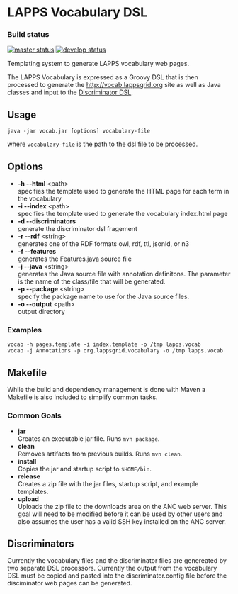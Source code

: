# LAPPS Vocabulary DSL

### Build status 
[![master status](http://grid.anc.org:9080/travis/svg/lappsgrid-incubator/vocabulary-dsl?branch=master)](https://travis-ci.org/lappsgrid-incubator/vocabulary-dsl)
[![develop status](http://grid.anc.org:9080/travis/svg/lappsgrid-incubator/vocabulary-dsl?branch=develop)](https://travis-ci.org/lappsgrid-incubator/vocabulary-dsl)

Templating system to generate LAPPS vocabulary web pages.

The LAPPS Vocabulary is expressed as a Groovy DSL that is then processed to generate the http://vocab.lappsgrid.org site as well as Java classes and input to the [Discriminator DSL](https://github.com/lappsgrid-incubator/org.lappsgrid.discriminator.dsl).

## Usage

```
java -jar vocab.jar [options] vocabulary-file
```
where `vocabulary-file` is the path to the dsl file to be processed.

## Options

* **-h --html** &lt;path&gt;<br/>specifies the template used to generate the HTML page for each term in the vocabulary
* **-i --index** &lt;path&gt;<br/>specifies the template used to generate the vocabulary index.html page
* **-d --discriminators**<br/>generate the discriminator dsl fragement
* **-r --rdf** &lt;string&gt;<br/>generates one of the RDF formats owl, rdf, ttl, jsonld, or n3
* **-f --features**<br/>generates the Features.java source file
* **-j --java** &lt;string&gt;<br/>generates the Java source file with annotation definitons. The parameter is the name of the class/file that will be generated.
* **-p --package** &lt;string&gt;<br/>specify the package name to use for the Java source files.
* **-o --output** &lt;path&gt;<br/>output directory

### Examples

```
vocab -h pages.template -i index.template -o /tmp lapps.vocab
vocab -j Annotations -p org.lappsgrid.vocabulary -o /tmp lapps.vocab
```

## Makefile

While the build and dependency management is done with Maven a Makefile is also included to simplify common tasks.

### Common Goals

* **jar**<br/>
Creates an executable jar file. Runs `mvn package`.
* **clean**<br/>
Removes artifacts from previous builds. Runs `mvn clean`.
* **install**<br/>
Copies the jar and startup script to `$HOME/bin`.
* **release**<br/>
Creates a zip file with the jar files, startup script, and example templates.
* **upload**<br/>
Uploads the zip file to the downloads area on the ANC web server. This goal will need to be modified before it can be used by other users and also assumes the user has a valid SSH key installed on the ANC server.

## Discriminators

Currently the vocabulary files and the discriminator files are genereated by two separate DSL processors.  Currently the output from the vocabulary DSL must be copied and pasted into the discriminator.config file before the disciminator web pages can be generated.